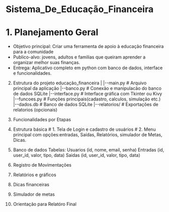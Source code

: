 # Sistema_De_Educação_Financeira

# 1. Planejamento Geral
  - Objetivo principal: Criar uma ferramenta de apoio à educação financeira para a comunidade
  - Publico-alvo: jovens, adultos e familias que queiram aprender a organizar melhor suas finanças.
  - Entrega: Aplicativo completo em python com banco de dados, interface e funcionalidades.

2. Estrutura do projeto
   educação_financeira
   |
   |--main.py                # Arquivo principal  da aplicação
   |--banco.py               # Conexão e manipulacão do banco de dados SQLite
   |--interface.py           # Interface gráfica com Tkinter ou Kivy
   |--funcoes.py             # Funções principais(cadastro, calculos, simulação etc.)
   |--dados.db               # Banco de dados SQLite
   |--relatorios/            # Exportações de relatorios (opcionais)

3. Funcionalidades por Etapas
  1. Estrutura básica
    # 1. Tela de Login e cadastro de usuários
    # 2. Menu principal com opções:entradas, Saídas, Relatórios, simulador de Metas, Dicas.

  2. Banco de dados
     Tabelas:
       Usuarios (id, nome, email, senha)
       Entradas (id, user_id, valor, tipo, data)
       Saidas (id, user_id, valor, tipo, data)
     
  4. Registro de Movimentações
  
  5. Relatórios e gráficos
  
  6. Dicas financeiras
  
  7. Simulador de metas

4. Orientação para Relatóro Final
  
